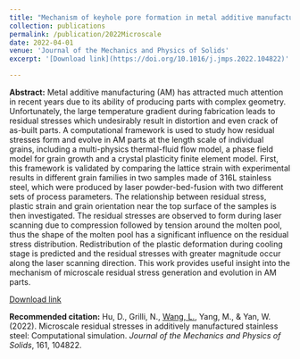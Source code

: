 ```yaml
---
title: "Mechanism of keyhole pore formation in metal additive manufacturing"
collection: publications
permalink: /publication/2022Microscale
date: 2022-04-01
venue: 'Journal of the Mechanics and Physics of Solids'
excerpt: '[Download link](https://doi.org/10.1016/j.jmps.2022.104822)'

---
```

<b>Abstract:</b>
Metal additive manufacturing (AM) has attracted much attention in recent years due to its ability of producing parts with complex geometry. Unfortunately, the large temperature gradient during fabrication leads to residual stresses which undesirably result in distortion and even crack of as-built parts. A computational framework is used to study how residual stresses form and evolve in AM parts at the length scale of individual grains, including a multi-physics thermal-fluid flow model, a phase field model for grain growth and a crystal plasticity finite element model. First, this framework is validated by comparing the lattice strain with experimental results in different grain families in two samples made of 316L stainless steel, which were produced by laser powder-bed-fusion with two different sets of process parameters. The relationship between residual stress, plastic strain and grain orientation near the top surface of the samples is then investigated. The residual stresses are observed to form during laser scanning due to compression followed by tension around the molten pool, thus the shape of the molten pool has a significant influence on the residual stress distribution. Redistribution of the plastic deformation during cooling stage is predicted and the residual stresses with greater magnitude occur along the laser scanning direction. This work provides useful insight into the mechanism of microscale residual stress generation and evolution in AM parts.

[Download link](https://doi.org/10.1016/j.jmps.2022.104822)

<b>Recommended citation:</b>
Hu, D., Grilli, N., <u>Wang, L.</u>, Yang, M., & Yan, W. (2022). Microscale residual stresses in additively manufactured stainless steel: Computational simulation. <i>Journal of the Mechanics and Physics of Solids</i>, 161, 104822.
